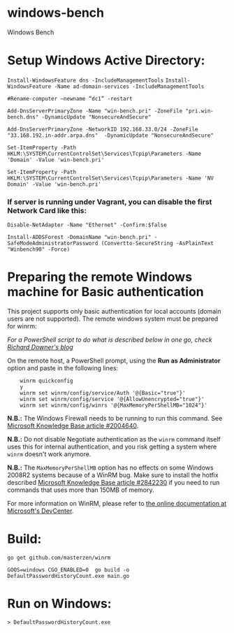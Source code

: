 # windows-bench
Windows Bench

# Setup Windows Active Directory:

`Install-WindowsFeature dns -IncludeManagementTools`
`Install-WindowsFeature -Name ad-domain-services -IncludeManagementTools`

`#Rename-computer –newname “dc1” -restart`

`Add-DnsServerPrimaryZone -Name "win-bench.pri" -ZoneFile "pri.win-bench.dns" -DynamicUpdate "NonsecureAndSecure"`

`Add-DnsServerPrimaryZone -NetworkID 192.168.33.0/24 -ZoneFile "33.168.192.in-addr.arpa.dns"  -DynamicUpdate "NonsecureAndSecure"`

`Set-ItemProperty -Path HKLM:\SYSTEM\CurrentControlSet\Services\Tcpip\Parameters -Name 'Domain' -Value 'win-bench.pri'`

`Set-ItemProperty -Path HKLM:\SYSTEM\CurrentControlSet\Services\Tcpip\Parameters -Name 'NV Domain' -Value 'win-bench.pri'`

### If server is running under Vagrant, you can disable the first Network Card like this:
`Disable-NetAdapter -Name "Ethernet" -Confirm:$false`


`Install-ADDSForest -DomainName "win-bench.pri" -SafeModeAdministratorPassword (Convertto-SecureString -AsPlainText "Winbench90" -Force)`


# Preparing the remote Windows machine for Basic authentication
This project supports only basic authentication for local accounts (domain users are not supported). The remote windows system must be prepared for winrm:

_For a PowerShell script to do what is described below in one go, check [Richard Downer's blog](http://www.frontiertown.co.uk/2011/12/overthere-control-windows-from-java/)_

On the remote host, a PowerShell prompt, using the __Run as Administrator__ option and paste in the following lines:

		winrm quickconfig
		y
		winrm set winrm/config/service/Auth '@{Basic="true"}'
		winrm set winrm/config/service '@{AllowUnencrypted="true"}'
		winrm set winrm/config/winrs '@{MaxMemoryPerShellMB="1024"}'

__N.B.:__ The Windows Firewall needs to be running to run this command. See [Microsoft Knowledge Base article #2004640](http://support.microsoft.com/kb/2004640).

__N.B.:__ Do not disable Negotiate authentication as the `winrm` command itself uses this for internal authentication, and you risk getting a system where `winrm` doesn't work anymore.

__N.B.:__ The `MaxMemoryPerShellMB` option has no effects on some Windows 2008R2 systems because of a WinRM bug. Make sure to install the hotfix described [Microsoft Knowledge Base article #2842230](http://support.microsoft.com/kb/2842230) if you need to run commands that uses more than 150MB of memory.

For more information on WinRM, please refer to <a href="http://msdn.microsoft.com/en-us/library/windows/desktop/aa384426(v=vs.85).aspx">the online documentation at Microsoft's DevCenter</a>.




# Build:

`go get github.com/masterzen/winrm`

`GOOS=windows CGO_ENABLED=0  go build -o DefaultPasswordHistoryCount.exe main.go`

# Run on Windows:

`> DefaultPasswordHistoryCount.exe`
